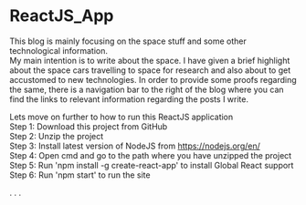 # ReactJS_App

This blog is mainly focusing on the space stuff and some other technological information. <br>
My main intention is to write about the space. I have given a brief highlight about the space cars travelling to space for research and also about to get accustomed to new technologies.
In order to provide some proofs regarding the same, there is a navigation bar to the right of the blog where you can find the links to relevant information regarding the posts I write.

Lets move on further to how to run this ReactJS application <br>
Step 1: Download this project from GitHub <br>
Step 2: Unzip the project <br>
Step 3: Install latest version of NodeJS from https://nodejs.org/en/ <br>
Step 4: Open cmd and go to the path where you have unzipped the project <br>
Step 5: Run 'npm install -g create-react-app' to install Global React support <br>
Step 6: Run 'npm start' to run the site <br>


.
.
.
